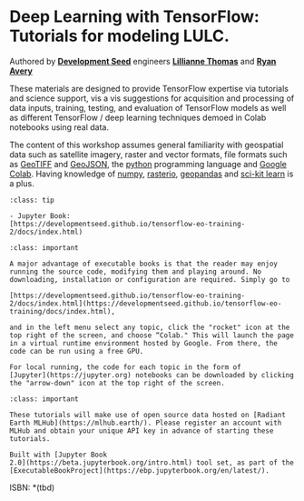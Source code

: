 

<!-- #region -->
# Deep Learning with TensorFlow: <br> Tutorials for modeling LULC.


Authored by [**Development Seed**](https://developmentseed.org/) engineers [**Lillianne Thomas**](https://github.com/lillythomas) and [**Ryan Avery**](https://github.com/rbavery)

<!-- #endregion -->

These materials are designed to provide TensorFlow expertise via tutorials and science support, vis a vis suggestions for acquisition and processing of data inputs, training, testing, and evaluation of TensorFlow models as well as different TensorFlow / deep learning techniques demoed in Colab notebooks using real data. 

The content of this workshop assumes general familiarity with geospatial data such as satellite imagery, raster and vector formats, file formats such as [GeoTIFF](https://earthdata.nasa.gov/esdis/eso/standards-and-references/geotiff) and [GeoJSON](https://geojson.org/), the [python](https://www.python.org/) programming language and [Google Colab](https://research.google.com/colaboratory/). Having knowledge of [numpy](https://numpy.org/), [rasterio](https://rasterio.readthedocs.io/en/latest/), [geopandas](https://geopandas.org/en/stable/) and [sci-kit learn](https://scikit-learn.org/stable/) is a plus. 


```{admonition} Links
:class: tip

- Jupyter Book: 
[https://developmentseed.github.io/tensorflow-eo-training-2/docs/index.html)

```


```{admonition} How to run the notebook code
:class: important

A major advantage of executable books is that the reader may enjoy running the source code, modifying them and playing around. No downloading, installation or configuration are required. Simply go to 

[https://developmentseed.github.io/tensorflow-eo-training-2/docs/index.html](https://developmentseed.github.io/tensorflow-eo-training/docs/index.html),

and in the left menu select any topic, click the "rocket" icon at the top right of the screen, and choose “Colab." This will launch the page in a virtual runtime environment hosted by Google. From there, the code can be run using a free GPU.

For local running, the code for each topic in the form of 
[Jupyter](https://jupyter.org) notebooks can be downloaded by clicking the "arrow-down" icon at the top right of the screen. 

```

```{admonition} How to access the data
:class: important

These tutorials will make use of open source data hosted on [Radiant Earth MLHub](https://mlhub.earth/). Please register an account with MLHub and obtain your unique API key in advance of starting these tutorials.

```

```{admonition} $~$
Built with [Jupyter Book
2.0](https://beta.jupyterbook.org/intro.html) tool set, as part of the
[ExecutableBookProject](https://ebp.jupyterbook.org/en/latest/).  
```



ISBN: *(tbd)


